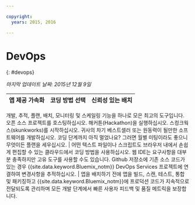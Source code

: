 ```yaml
---

copyright:
  years: 2015, 2016

---
```


# DevOps
{: #devops}

*마지막 업데이트 날짜: 2015년 12월 9일*

앱 제공 가속화 | 코딩 방법 선택 | 신뢰성 있는 배치
---- | ---- | ----
개발, 추적, 플랜, 배치, 모니터링 및 스케일링 기능을 하나로 모은 최고의 도구입니다.
오픈 소스 프로젝트를 호스팅하십시오. 해커톤(Hackathon)을 실행하십시오.
스컹크웍스(skunkworks)를 시작하십시오. 귀사의 차기 베스트셀러 또는 원동력이 될만한 소프트웨어를 개발하십시오.
코딩 단계까지 아직 멀었나요? 그러면 월별 미팅이라도 좋으니 무엇이든 플랜을 세우십시오.  | 어떤 텍스트 파일이나 스크립트도 브라우저 내에서 손쉽게 편집할 수 있는 클라우드에서 코딩 방법을 사용하십시오.
웹 IDE는 요구사항을 대부분 충족하지만 고유 도구를 사용할 수도 있습니다. Github 저장소에 기존 소스 코드가 있는 경우 {{site.data.keyword.Bluemix_notm}} DevOps Services 프로젝트에 연결하여 변경사항을 추적하십시오. | 앱을 배치하기 전에 앱을 빌드, 스캔, 테스트, 통합 및 패키징하고 {{site.data.keyword.Bluemix_notm}}에 프로덕션 코드가 지속적으로 전달되도록 관리하며 모든 개발 단계에서 빠른 사용자 피드백 및 품질 메트릭을 보장합니다.
